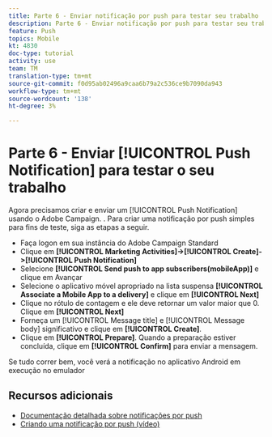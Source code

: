 ```yaml
---
title: Parte 6 - Enviar notificação por push para testar seu trabalho
description: Parte 6 - Enviar notificação por push para testar seu trabalho
feature: Push
topics: Mobile
kt: 4830
doc-type: tutorial
activity: use
team: TM
translation-type: tm+mt
source-git-commit: f0d95ab02496a9caa6b79a2c536ce9b7090da943
workflow-type: tm+mt
source-wordcount: '138'
ht-degree: 3%

---
```



# Parte 6 - Enviar [!UICONTROL Push Notification] para testar o seu trabalho

Agora precisamos criar e enviar um [!UICONTROL Push Notification] usando o Adobe Campaign. . Para criar uma notificação por push simples para fins de teste, siga as etapas a seguir.

* Faça logon em sua instância do Adobe Campaign Standard
* Clique em **[!UICONTROL Marketing Activities]->[!UICONTROL Create]->[!UICONTROL Push Notification]**
* Selecione **[!UICONTROL Send push to app subscribers(mobileApp)]** e clique em Avançar
* Selecione o aplicativo móvel apropriado na lista suspensa **[!UICONTROL Associate a Mobile App to a delivery]** e clique em **[!UICONTROL Next]**
* Clique no rótulo de contagem e ele deve retornar um valor maior que 0. Clique em **[!UICONTROL Next]**
* Forneça um [!UICONTROL Message title] e [!UICONTROL Message body] significativo e clique em **[!UICONTROL Create]**.
* Clique em **[!UICONTROL Prepare]**. Quando a preparação estiver concluída, clique em **[!UICONTROL Confirm]** para enviar a mensagem.

Se tudo correr bem, você verá a notificação no aplicativo Android em execução no emulador

## Recursos adicionais

* [Documentação detalhada sobre notificações por push](https://docs.adobe.com/content/help/en/campaign-standard/using/communication-channels/push-notifications/about-push-notifications.html)
* [Criando uma notificação por push (vídeo)](/help/communication-channels/mobile/push-notifications/creating-a-push-notification.md)
